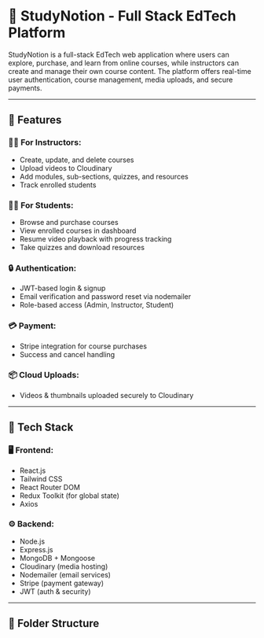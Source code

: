 # 📘 StudyNotion - Full Stack EdTech Platform

StudyNotion is a full-stack EdTech web application where users can explore, purchase, and learn from online courses, while instructors can create and manage their own course content. The platform offers real-time user authentication, course management, media uploads, and secure payments.

---

## 🚀 Features

### 👨‍🏫 For Instructors:
- Create, update, and delete courses
- Upload videos to Cloudinary
- Add modules, sub-sections, quizzes, and resources
- Track enrolled students

### 🧑‍🎓 For Students:
- Browse and purchase courses
- View enrolled courses in dashboard
- Resume video playback with progress tracking
- Take quizzes and download resources

### 🔒 Authentication:
- JWT-based login & signup
- Email verification and password reset via nodemailer
- Role-based access (Admin, Instructor, Student)

### 💳 Payment:
- Stripe integration for course purchases
- Success and cancel handling

### 📦 Cloud Uploads:
- Videos & thumbnails uploaded securely to Cloudinary

---

## 🧩 Tech Stack

### 🖥 Frontend:
- React.js
- Tailwind CSS
- React Router DOM
- Redux Toolkit (for global state)
- Axios

### ⚙️ Backend:
- Node.js
- Express.js
- MongoDB + Mongoose
- Cloudinary (media hosting)
- Nodemailer (email services)
- Stripe (payment gateway)
- JWT (auth & security)

---

## 📂 Folder Structure


